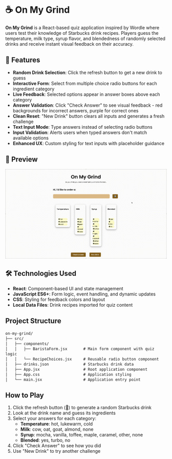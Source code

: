 # ☕ On My Grind
**On My Grind** is a React-based quiz application inspired by Wordle where users test their knowledge of Starbucks drink recipes. Players guess the temperature, milk type, syrup flavor, and blendedness of randomly selected drinks and receive instant visual feedback on their accuracy.

## 🚀 Features
- **Random Drink Selection**: Click the refresh button to get a new drink to guess
- **Interactive Form**: Select from multiple choice radio buttons for each ingredient category
- **Live Feedback**: Selected options appear in answer boxes above each category
- **Answer Validation**: Click "Check Answer" to see visual feedback - red backgrounds for incorrect answers, purple for correct ones
- **Clean Reset**: "New Drink" button clears all inputs and generates a fresh challenge
- **Text Input Mode**: Type answers instead of selecting radio buttons
- **Input Validation**: Alerts users when typed answers don't match available options
- **Enhanced UX**: Custom styling for text inputs with placeholder guidance

## 📸 Preview
<img src="./public/preview.gif" alt="App Preview" width="850"/>

## 🛠️ Technologies Used
- **React**: Component-based UI and state management
- **JavaScript ES6+**: Form logic, event handling, and dynamic updates
- **CSS**: Styling for feedback colors and layout
- **Local Data Files**: Drink recipes imported for quiz content

## Project Structure
```
on-my-grind/
├── src/
│   ├── components/
│   │   ├── BaristaForm.jsx       # Main form component with quiz logic
│   │   └── RecipeChoices.jsx     # Reusable radio button component
│   ├── drinks.json               # Starbucks drink data
│   ├── App.jsx                   # Root application component
│   ├── App.css                   # Application styling
│   └── main.jsx                  # Application entry point
```

## How to Play
1. Click the refresh button (🔄) to generate a random Starbucks drink
2. Look at the drink name and guess its ingredients
3. Select your answers for each category:
   - **Temperature**: hot, lukewarm, cold
   - **Milk**: cow, oat, goat, almond, none
   - **Syrup**: mocha, vanilla, toffee, maple, caramel, other, none
   - **Blended**: yes, turbo, no
4. Click "Check Answer" to see how you did
5. Use "New Drink" to try another challenge
